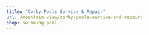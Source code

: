 ```yaml
---
title: "Corby Pools Service & Repair"
url: /mountain-view/corby-pools-service-and-repair/
shop: swimming pool
---
```


